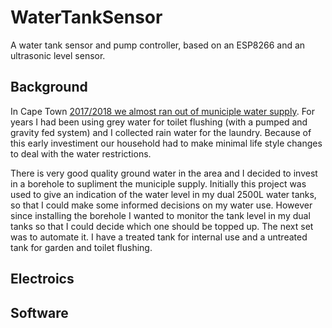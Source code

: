 # WaterTankSensor

A water tank sensor and pump controller, based on an ESP8266 and an ultrasonic level sensor.

## Background

In Cape Town [2017/2018 we almost ran out of municiple water supply](https://en.wikipedia.org/wiki/Cape_Town_water_crisis#:~:text=The%20Cape%20Town%20water%20crisis,the%20City%20of%20Cape%20Town.&text=In%20September%202018%2C%20with%20dam,the%20water%20crisis%20was%20over.). For years I had been using grey water for toilet flushing (with a pumped and gravity fed system) and I collected rain water for the laundry. Because of this early investiment our household had to make minimal life style changes to deal with the water restrictions. 

There is very good quality ground water in the area and I decided to invest in a borehole to supliment the municiple supply. Initially this project was used to give an indication of the water level in my dual 2500L water tanks, so that I could make some informed decisions on my water use. However since installing the borehole I wanted to monitor the tank level in my dual tanks so that I could decide which one should be topped up. The next set was to automate it. I have a treated tank for internal use and a untreated tank for garden and toilet flushing.

## Electroics


## Software
